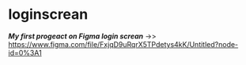 # loginscrean
***My first progeact on Figma login screan*** ->>
https://www.figma.com/file/FxjqD9uRqrX5TPdetys4kK/Untitled?node-id=0%3A1
